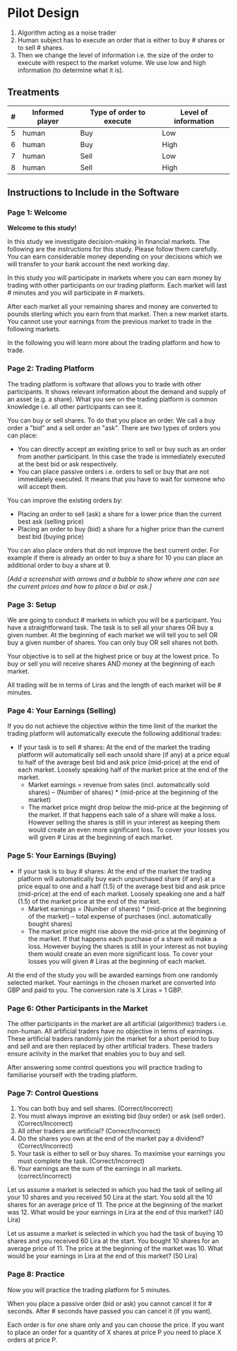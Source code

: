 # Pilot Design

1. Algorithm acting as a noise trader
2. Human subject has to execute an order that is either to buy # shares or to sell # shares.
3. Then we change the level of information i.e. the size of the order to execute with respect to the market volume. We use low and high information (to determine what it is).

## Treatments

| # | Informed player | Type of order to execute | Level of information |
|---|-----------------|--------------------------|----------------------|
| 5 | human           | Buy                      | Low                  |
| 6 | human           | Buy                      | High                 |
| 7 | human           | Sell                     | Low                  |
| 8 | human           | Sell                     | High                 |

## Instructions to Include in the Software

### Page 1: Welcome

**Welcome to this study!**

In this study we investigate decision-making in financial markets. The following are the instructions for this study. Please follow them carefully. You can earn considerable money depending on your decisions which we will transfer to your bank account the next working day.

In this study you will participate in markets where you can earn money by trading with other participants on our trading platform. Each market will last # minutes and you will participate in # markets.

After each market all your remaining shares and money are converted to pounds sterling which you earn from that market. Then a new market starts. You cannot use your earnings from the previous market to trade in the following markets.

In the following you will learn more about the trading platform and how to trade.

### Page 2: Trading Platform

The trading platform is software that allows you to trade with other participants. It shows relevant information about the demand and supply of an asset (e.g. a share). What you see on the trading platform is common knowledge i.e. all other participants can see it.

You can buy or sell shares. To do that you place an order. We call a buy order a "bid" and a sell order an "ask". There are two types of orders you can place:

- You can directly accept an existing price to sell or buy such as an order from another participant. In this case the trade is immediately executed at the best bid or ask respectively.
- You can place passive orders i.e. orders to sell or buy that are not immediately executed. It means that you have to wait for someone who will accept them.

You can improve the existing orders by:

- Placing an order to sell (ask) a share for a lower price than the current best ask (selling price)
- Placing an order to buy (bid) a share for a higher price than the current best bid (buying price)

You can also place orders that do not improve the best current order. For example if there is already an order to buy a share for 10 you can place an additional order to buy a share at 9.

*[Add a screenshot with arrows and a bubble to show where one can see the current prices and how to place a bid or ask.]*

### Page 3: Setup

We are going to conduct # markets in which you will be a participant. You have a straightforward task. The task is to sell all your shares OR buy a given number. At the beginning of each market we will tell you to sell OR buy a given number of shares. You can only buy OR sell shares not both.

Your objective is to sell at the highest price or buy at the lowest price. To buy or sell you will receive shares AND money at the beginning of each market.

All trading will be in terms of Liras and the length of each market will be # minutes.

### Page 4: Your Earnings (Selling)

If you do not achieve the objective within the time limit of the market the trading platform will automatically execute the following additional trades:

- If your task is to sell # shares: At the end of the market the trading platform will automatically sell each unsold share (if any) at a price equal to half of the average best bid and ask price (mid-price) at the end of each market. Loosely speaking half of the market price at the end of the market.
  - Market earnings = revenue from sales (incl. automatically sold shares) – (Number of shares) * (mid-price at the beginning of the market)
  - The market price might drop below the mid-price at the beginning of the market. If that happens each sale of a share will make a loss. However selling the shares is still in your interest as keeping them would create an even more significant loss. To cover your losses you will given # Liras at the beginning of each market.

### Page 5: Your Earnings (Buying)

- If your task is to buy # shares: At the end of the market the trading platform will automatically buy each unpurchased share (if any) at a price equal to one and a half (1.5) of the average best bid and ask price (mid-price) at the end of each market. Loosely speaking one and a half (1.5) of the market price at the end of the market.
  - Market earnings = (Number of shares) * (mid-price at the beginning of the market) – total expense of purchases (incl. automatically bought shares)
  - The market price might rise above the mid-price at the beginning of the market. If that happens each purchase of a share will make a loss. However buying the shares is still in your interest as not buying them would create an even more significant loss. To cover your losses you will given # Liras at the beginning of each market.

At the end of the study you will be awarded earnings from one randomly selected market. Your earnings in the chosen market are converted into GBP and paid to you. The conversion rate is X Liras = 1 GBP.

### Page 6: Other Participants in the Market

The other participants in the market are all artificial (algorithmic) traders i.e. non-human. All artificial traders have no objective in terms of earnings. These artificial traders randomly join the market for a short period to buy and sell and are then replaced by other artificial traders. These traders ensure activity in the market that enables you to buy and sell.

After answering some control questions you will practice trading to familiarise yourself with the trading platform.

### Page 7: Control Questions

1. You can both buy and sell shares. (Correct/Incorrect)
2. You must always improve an existing bid (buy order) or ask (sell order). (Correct/Incorrect)
3. All other traders are artificial? (Correct/Incorrect)
4. Do the shares you own at the end of the market pay a dividend? (Correct/Incorrect)
5. Your task is either to sell or buy shares. To maximise your earnings you must complete the task. (Correct/Incorrect)
6. Your earnings are the sum of the earnings in all markets. (correct/incorrect)

Let us assume a market is selected in which you had the task of selling all your 10 shares and you received 50 Lira at the start. You sold all the 10 shares for an average price of 11. The price at the beginning of the market was 12. What would be your earnings in Lira at the end of this market? (40 Lira)

Let us assume a market is selected in which you had the task of buying 10 shares and you received 60 Lira at the start. You bought 10 shares for an average price of 11. The price at the beginning of the market was 10. What would be your earnings in Lira at the end of this market? (50 Lira)

### Page 8: Practice

Now you will practice the trading platform for 5 minutes.

When you place a passive order (bid or ask) you cannot cancel it for # seconds. After # seconds have passed you can cancel it (if you want).

Each order is for one share only and you can choose the price. If you want to place an order for a quantity of X shares at price P you need to place X orders at price P.